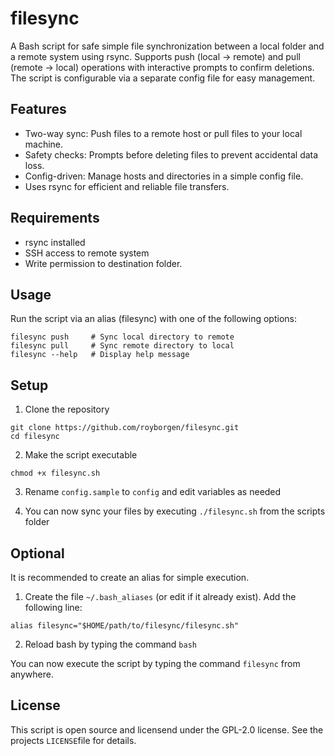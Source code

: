 # filesync
A Bash script for safe simple file synchronization between a local folder and a remote system using rsync. Supports push (local → remote) and pull (remote → local) operations with interactive prompts to confirm deletions. The script is configurable via a separate config file for easy management.

## Features
- Two-way sync: Push files to a remote host or pull files to your local machine.
- Safety checks: Prompts before deleting files to prevent accidental data loss.
- Config-driven: Manage hosts and directories in a simple config file.
- Uses rsync for efficient and reliable file transfers.


## Requirements
- rsync installed
- SSH access to remote system
- Write permission to destination folder. 

## Usage
Run the script via an alias (filesync) with one of the following options:

```
filesync push     # Sync local directory to remote
filesync pull     # Sync remote directory to local
filesync --help   # Display help message
```

## Setup
1. Clone the repository

```
git clone https://github.com/royborgen/filesync.git
cd filesync
```

2. Make the script executable
```
chmod +x filesync.sh
```

3. Rename `config.sample` to `config` and edit variables as needed

4. You can now sync your files by executing `./filesync.sh` from the scripts folder

## Optional
It is recommended to create an alias for simple execution. 
1. Create the file `~/.bash_aliases` (or edit if it already exist). Add the following line: 
```
alias filesync="$HOME/path/to/filesync/filesync.sh"
```
2. Reload bash by typing the command `bash` 

You can now execute the script by typing the command `filesync` from anywhere. 

## License
This script is open source and licensend under the GPL-2.0 license. See the projects `LICENSE`file for details. 
